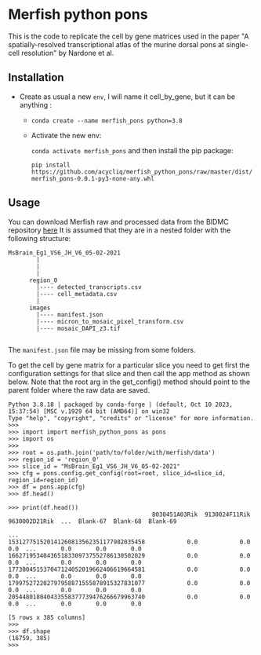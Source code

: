 # Merfish python pons
This is the code to replicate the cell by gene matrices used in the paper "A spatially-resolved
transcriptional atlas of the murine dorsal pons at single-cell resolution" by Nardone et al.

## Installation

* Create as usual a new `env`, I will name it cell_by_gene, but it can be anything :
  * `conda create --name merfish_pons python=3.8`
  * Activate the new env: 

    `conda activate merfish_pons` and then install the pip package:
  
    `pip install https://github.com/acycliq/merfish_python_pons/raw/master/dist/merfish_pons-0.0.1-py3-none-any.whl`

## Usage
You can download Merfish raw and processed data from the BIDMC repository [here](https://research.bidmc.harvard.edu/datashare/DataShareInfo.ASP?Submit=Display&ID=7) 
It is assumed that they are in a nested folder with the following structure:
```
MsBrain_Eg1_VS6_JH_V6_05-02-2021
        |
        |
        |
      region_0
        |---- detected_transcripts.csv
        |---- cell_metadata.csv
        |
      images
        |---- manifest.json 
        |---- micron_to_mosaic_pixel_transform.csv
        |---- mosaic_DAPI_z3.tif  
        
```
The `manifest.json` file may be missing from some folders.

To get the cell by gene
matrix for a particular slice you need to get first the configuration settings for that
slice and then call the app method as shown below.
Note that the root arg in the get_config() method should point to the parent folder 
where the raw data are saved.
```
Python 3.8.18 | packaged by conda-forge | (default, Oct 10 2023, 15:37:54) [MSC v.1929 64 bit (AMD64)] on win32
Type "help", "copyright", "credits" or "license" for more information.
>>>
>>> import import merfish_python_pons as pons
>>> import os
>>> 
>>> root = os.path.join('path/to/folder/with/merfish/data')
>>> region_id = 'region_0'
>>> slice_id = "MsBrain_Eg1_VS6_JH_V6_05-02-2021"
>>> cfg = pons.config.get_config(root=root, slice_id=slice_id, region_id=region_id)
>>> df = pons.app(cfg)
>>> df.head()

>>> print(df.head())
                                         8030451A03Rik  9130024F11Rik  9630002D21Rik  ...  Blank-67  Blank-68  Blank-69
                                                                                      ...
153127751520141260813562351177982035458            0.0            0.0            0.0  ...       0.0       0.0       0.0
166271953404365183309737552786130502029            0.0            0.0            0.0  ...       0.0       0.0       0.0
177380451537047124052019662406619664581            0.0            0.0            0.0  ...       0.0       0.0       0.0
179975272202797958871555878915327831077            0.0            0.0            0.0  ...       0.0       0.0       0.0
205448018040433558377739476266679963740            0.0            0.0            0.0  ...       0.0       0.0       0.0

[5 rows x 385 columns]
>>> 
>>> df.shape
(16759, 385)
>>> 
```